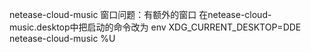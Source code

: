 netease-cloud-music  窗口问题：有额外的窗口
在netease-cloud-music.desktop中把启动的命令改为
env XDG_CURRENT_DESKTOP=DDE netease-cloud-music %U

